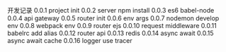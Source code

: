 开发记录
0.0.1   project init
0.0.2   server npm install
0.0.3   es6 babel-node
0.0.4   api gateway
0.0.5   router init
0.0.6   env args
0.0.7   nodemon develop env
0.0.8   webpack env
0.0.9   router ejs
0.0.10  request middleware
0.0.11  babelrc add alias
0.0.12  router api
0.0.13  redis
0.0.14  async await
0.0.15  async await cache
0.0.16  logger use tracer

